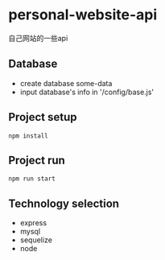 # personal-website-api
自己网站的一些api

## Database
- create database some-data  
- input database's info in '/config/base.js'

## Project setup
```
npm install
```

## Project run
```
npm run start
```

## Technology selection
- express
- mysql
- sequelize
- node
